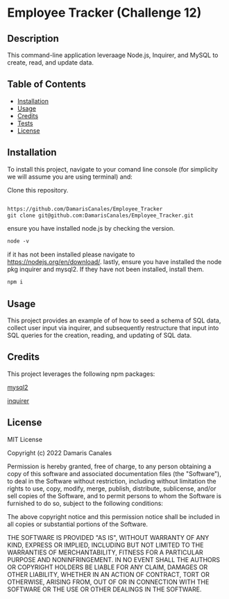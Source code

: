 # Employee Tracker (Challenge 12)

## Description

This command-line application leveraage Node.js, Inquirer, and MySQL to create, read, and update data. 

## Table of Contents 

* [Installation](#installation)
* [Usage](#usage)
* [Credits](#credits)
* [Tests](#tests)
* [License](#license)


## Installation

To install this project, navigate to your comand line console (for simplicity we will assume you are using terminal) and:

Clone this repository.
```md

https://github.com/DamarisCanales/Employee_Tracker
git clone git@github.com:DamarisCanales/Employee_Tracker.git
```
ensure you have installed node.js by checking the version.
```md
node -v
```
if it has not been installed please navigate to https://nodejs.org/en/download/. lastly, ensure you have installed the node pkg inquirer and mysql2. If they have not been installed, install them.
```md
npm i
```


## Usage

This project provides an example of of how to seed a schema of SQL data, collect user input via inquirer, and subsequently restructure that input into SQL queries for the creation, reading, and updating of SQL data.

## Credits

This project leverages the following npm packages:

[mysql2](https://www.npmjs.com/package/mysql2)

[inquirer](https://www.npmjs.com/package/inquirer)


## License

MIT License

Copyright (c) 2022 Damaris Canales

Permission is hereby granted, free of charge, to any person obtaining a copy
of this software and associated documentation files (the "Software"), to deal
in the Software without restriction, including without limitation the rights
to use, copy, modify, merge, publish, distribute, sublicense, and/or sell
copies of the Software, and to permit persons to whom the Software is
furnished to do so, subject to the following conditions:

The above copyright notice and this permission notice shall be included in all
copies or substantial portions of the Software.

THE SOFTWARE IS PROVIDED "AS IS", WITHOUT WARRANTY OF ANY KIND, EXPRESS OR
IMPLIED, INCLUDING BUT NOT LIMITED TO THE WARRANTIES OF MERCHANTABILITY,
FITNESS FOR A PARTICULAR PURPOSE AND NONINFRINGEMENT. IN NO EVENT SHALL THE
AUTHORS OR COPYRIGHT HOLDERS BE LIABLE FOR ANY CLAIM, DAMAGES OR OTHER
LIABILITY, WHETHER IN AN ACTION OF CONTRACT, TORT OR OTHERWISE, ARISING FROM,
OUT OF OR IN CONNECTION WITH THE SOFTWARE OR THE USE OR OTHER DEALINGS IN THE
SOFTWARE.

